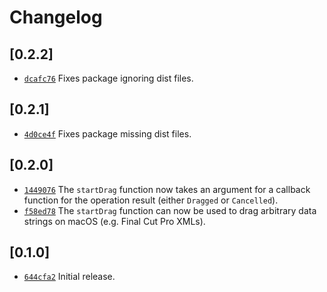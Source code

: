 # Changelog

## \[0.2.2]

- [`dcafc76`](https://github.com/crabnebula-dev/drag-rs/commit/undefined) Fixes package ignoring dist files.

## \[0.2.1]

- [`4d0ce4f`](https://github.com/crabnebula-dev/drag-rs/commit/4d0ce4f2a2d81596f67adba2bc6addd8af50a73c) Fixes package missing dist files.

## \[0.2.0]

- [`1449076`](https://github.com/crabnebula-dev/drag-rs/commit/14490764de8ff50969a3f2299d204e44e091752e) The `startDrag` function now takes an argument for a callback function for the operation result (either `Dragged` or `Cancelled`).
- [`f58ed78`](https://github.com/crabnebula-dev/drag-rs/commit/f58ed7838abe1fe5b23c4e3aa92df28e77564345) The `startDrag` function can now be used to drag arbitrary data strings on macOS (e.g. Final Cut Pro XMLs).

## \[0.1.0]

- [`644cfa2`](https://github.com/crabnebula-dev/drag-rs/commit/644cfa28b09bee9c3de396bdcc1dc801a26d65bc) Initial release.
